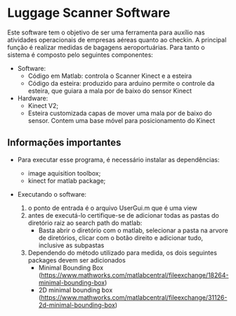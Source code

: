 # Luggage Scanner Software

Este software tem o objetivo de ser uma ferramenta para auxílio nas atividades operacionais de empresas aéreas quanto ao checkin.
A principal função é realizar medidas de bagagens aeroportuárias. Para tanto o sistema é composto pelo seguintes componentes:
- Software: 
	- Código em Matlab: controla o Scanner Kinect e a esteira
	- Código da esteira: produzido para arduino permite o controle da esteira, que guiara a mala por de baixo do sensor Kinect
- Hardware:
	- Kinect V2;
	- Esteira customizada capas de mover uma mala por de baixo do sensor. Contem uma base móvel para posicionamento do Kinect

## Informações importantes

- Para executar esse programa, é necessário instalar as dependências:
	- image aquisition toolbox;
	- kinect for matlab package;

- Executando o software:
	1. o ponto de entrada é o arquivo UserGui.m que é uma view
	2. antes de executá-lo certifique-se de adicionar todas as pastas do diretório raiz ao search path do matlab:
		- Basta abrir o diretório com o matlab, selecionar a pasta na arvore de diretórios, clicar com o botão direito e adicionar tudo, inclusive as subpastas
	3. Dependendo do método utilizado para medida, os dois seguintes packages devem ser adicionados
		- Minimal Bounding Box (https://www.mathworks.com/matlabcentral/fileexchange/18264-minimal-bounding-box)
		- 2D minimal bounding box (https://www.mathworks.com/matlabcentral/fileexchange/31126-2d-minimal-bounding-box)